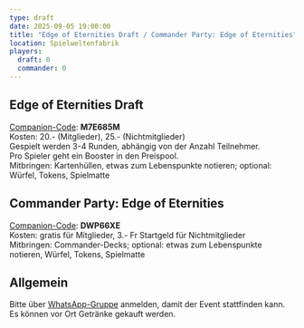 ```yaml
---
type: draft
date: 2025-09-05 19:00:00
title: "Edge of Eternities Draft / Commander Party: Edge of Eternities"
location: Spielweltenfabrik
players:
  draft: 0
  commander: 0
---
```

## Edge of Eternities Draft
[Companion-Code](/faq/#was-hat-es-mit-dem-companion-code-auf-sich): **M7E685M** \
Kosten: 20.- (Mitglieder), 25.- (Nichtmitglieder) \
Gespielt werden 3-4 Runden, abhängig von der Anzahl Teilnehmer. \
Pro Spieler geht ein Booster in den Preispool. \
Mitbringen: Kartenhüllen, etwas zum Lebenspunkte notieren; optional: Würfel, Tokens, Spielmatte

## Commander Party: Edge of Eternities
[Companion-Code](/faq/#was-hat-es-mit-dem-companion-code-auf-sich): **DWP66XE** \
Kosten: gratis für Mitglieder, 3.- Fr Startgeld für Nichtmitglieder \
Mitbringen: Commander-Decks; optional: etwas zum Lebenspunkte notieren, Würfel, Tokens, Spielmatte

## Allgemein
Bitte über [WhatsApp-Gruppe](https://chat.whatsapp.com/HQ7IINFrZB63esDNRqsIUw) anmelden, damit der Event stattfinden kann. \
Es können vor Ort Getränke gekauft werden.
